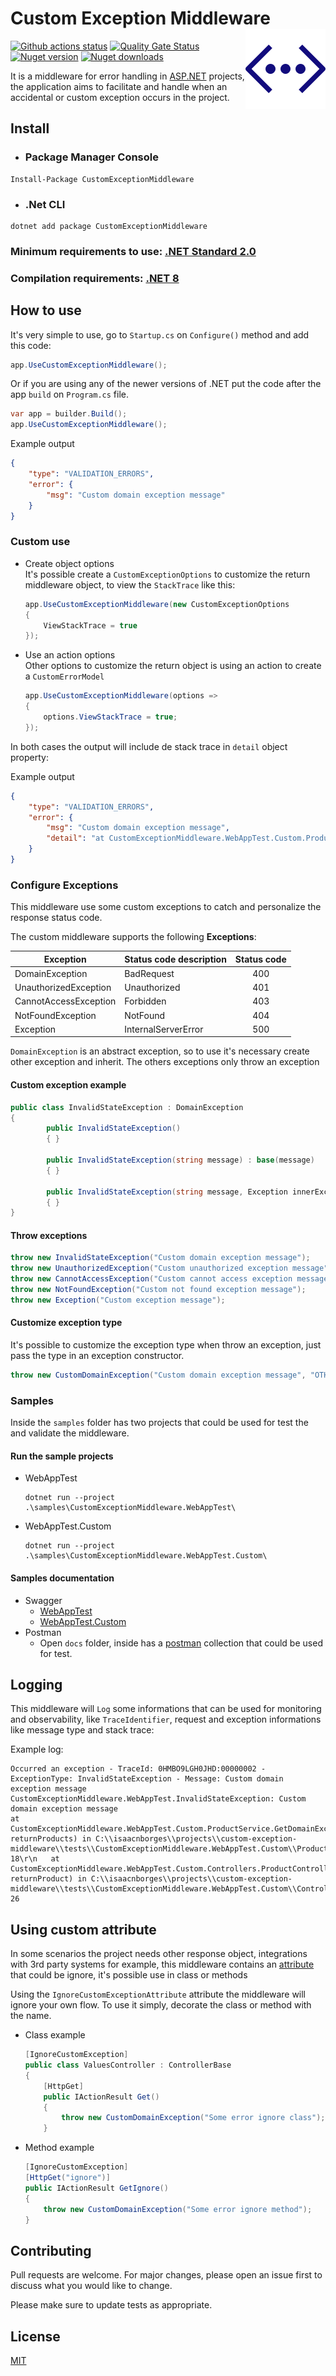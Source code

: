 # Custom Exception Middleware <img src="icon.png" align='right' />

[![Github actions status](https://github.com/isaacnborges/custom-exception-middleware/actions/workflows/dotnet-workflow.yml/badge.svg)](https://github.com/isaacnborges/custom-exception-middleware/actions/workflows/dotnet-workflow.yml)
[![Quality Gate Status](https://sonarcloud.io/api/project_badges/measure?project=isaacnborges_custom-exception-middleware&metric=alert_status)](https://sonarcloud.io/dashboard?id=isaacnborges_custom-exception-middleware)
[![Nuget version](https://img.shields.io/nuget/v/CustomExceptionMiddleware?label=Nuget&style=flat)](https://www.nuget.org/packages/CustomExceptionMiddleware/)
[![Nuget downloads](https://img.shields.io/nuget/dt/CustomExceptionMiddleware?color=blue)](https://www.nuget.org/stats/packages/CustomExceptionMiddleware?groupby=Version)

It is a middleware for error handling in [ASP.NET](https://dotnet.microsoft.com/apps/aspnet) projects, the application aims to facilitate and handle when an accidental or custom exception occurs in the project.

## Install

- ### Package Manager Console

```
Install-Package CustomExceptionMiddleware
```

- ### .Net CLI

```
dotnet add package CustomExceptionMiddleware
```

### Minimum requirements to use: [.NET Standard 2.0](https://docs.microsoft.com/en-us/dotnet/standard/net-standard)

### Compilation requirements: [.NET 8](https://dotnet.microsoft.com/download/dotnet/8.0)

## How to use

It's very simple to use, go to `Startup.cs` on `Configure()` method and add this code:

```c#
app.UseCustomExceptionMiddleware();
```

Or if you are using any of the newer versions of .NET put the code after the app `build` on `Program.cs` file.
```c#
var app = builder.Build();
app.UseCustomExceptionMiddleware();
```

Example output
```json
{
    "type": "VALIDATION_ERRORS",
    "error": {
        "msg": "Custom domain exception message"
    }
}
```

### Custom use
- Create object options <br/>
It's possible create a `CustomExceptionOptions` to customize the return middleware object, to view the `StackTrace` like this:

    ```c#
    app.UseCustomExceptionMiddleware(new CustomExceptionOptions
    {
        ViewStackTrace = true
    });
    ```

- Use an action options <br/>
Other options to customize the return object is using an action to create a `CustomErrorModel`
    ```c#
    app.UseCustomExceptionMiddleware(options =>
    {
        options.ViewStackTrace = true;
    });
    ```

In both cases the output will include de stack trace in `detail` object property:    

Example output
```json
{
    "type": "VALIDATION_ERRORS",
    "error": {
        "msg": "Custom domain exception message",
        "detail": "at CustomExceptionMiddleware.WebAppTest.Custom.ProductService.GetDomainException(Boolean returnProducts) in C:\\isaacnborges\\projects\\custom-exception-middleware\\tests\\CustomExceptionMiddleware.WebAppTest.Custom\\ProductService.cs:line 18\r\n   at CustomExceptionMiddleware.WebAppTest.Custom.Controllers.ProductController.GetDomain(Boolean returnProduct) in C:\\isaacnborges\\projects\\custom-exception-middleware\\tests\\CustomExceptionMiddleware.WebAppTest.Custom\\Controllers\\ProductController.cs:line 26"
    }
}
```

### Configure Exceptions
This middleware use some custom exceptions to catch and personalize the response status code.

The custom middleware supports the following **Exceptions**:

| Exception             | Status code description | Status code |
|-----------------------|-------------------------|:-----------:|
| DomainException       | BadRequest              | 400         |
| UnauthorizedException | Unauthorized            | 401         |
| CannotAccessException | Forbidden               | 403         |
| NotFoundException     | NotFound                | 404         |
| Exception             | InternalServerError     | 500         |

`DomainException` is an abstract exception, so to use it's necessary create other exception and inherit. The others exceptions only throw an exception

#### Custom exception example
```c#
public class InvalidStateException : DomainException
{
        public InvalidStateException()
        { }

        public InvalidStateException(string message) : base(message)
        { }

        public InvalidStateException(string message, Exception innerException) : base(message, innerException)
        { }
}
```

#### Throw exceptions
```c#
throw new InvalidStateException("Custom domain exception message");
throw new UnauthorizedException("Custom unauthorized exception message");
throw new CannotAccessException("Custom cannot access exception message");
throw new NotFoundException("Custom not found exception message");
throw new Exception("Custom exception message");
```

#### Customize exception type
It's possible to customize the exception type when throw an exception, just pass the type in an exception constructor. 
```c#
throw new CustomDomainException("Custom domain exception message", "OTHER_CUSTOM_TYPE");
```

### Samples
Inside the `samples` folder has two projects that could be used for test the and validate the middleware.

#### Run the sample projects
- WebAppTest
    ```
    dotnet run --project .\samples\CustomExceptionMiddleware.WebAppTest\
    ```
- WebAppTest.Custom
    ```
    dotnet run --project .\samples\CustomExceptionMiddleware.WebAppTest.Custom\
    ```
#### Samples documentation
- Swagger
    - [WebAppTest](http://localhost:5000/swagger/index.html)
    - [WebAppTest.Custom](http://localhost:5001/swagger/index.html)
- Postman
    - Open `docs` folder, inside has a [postman](https://www.postman.com/) collection that could be used for test.

## Logging
This middleware will `Log` some informations that can be used for monitoring and observability, like `TraceIdentifier`, request and exception informations like message type and stack trace:

Example log:
```
Occurred an exception - TraceId: 0HMBO9LGH0JHD:00000002 - ExceptionType: InvalidStateException - Message: Custom domain exception message
CustomExceptionMiddleware.WebAppTest.InvalidStateException: Custom domain exception message
at CustomExceptionMiddleware.WebAppTest.Custom.ProductService.GetDomainException(Boolean returnProducts) in C:\\isaacnborges\\projects\\custom-exception-middleware\\tests\\CustomExceptionMiddleware.WebAppTest.Custom\\ProductService.cs:line 18\r\n   at CustomExceptionMiddleware.WebAppTest.Custom.Controllers.ProductController.GetDomain(Boolean returnProduct) in C:\\isaacnborges\\projects\\custom-exception-middleware\\tests\\CustomExceptionMiddleware.WebAppTest.Custom\\Controllers\\ProductController.cs:line 26
```

## Using custom attribute
In some scenarios the project needs other response object, integrations with 3rd party systems for example, this middleware contains an [attribute](https://docs.microsoft.com/en-us/dotnet/csharp/programming-guide/concepts/attributes/) that could be ignore, it's possible use in class or methods

Using the `IgnoreCustomExceptionAttribute` attribute the middleware will ignore your own flow. To use it simply, decorate the class or method with the name.

 - Class example
    ```c#
    [IgnoreCustomException]
    public class ValuesController : ControllerBase
    {
        [HttpGet]
        public IActionResult Get()
        {
            throw new CustomDomainException("Some error ignore class");
        }
    ```

 - Method example
    ```c#
    [IgnoreCustomException]
    [HttpGet("ignore")]
    public IActionResult GetIgnore()
    {
        throw new CustomDomainException("Some error ignore method");
    }
    ```

## Contributing
Pull requests are welcome. For major changes, please open an issue first to discuss what you would like to change.

Please make sure to update tests as appropriate.

## License
[MIT](https://opensource.org/licenses/MIT)